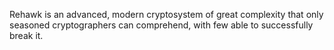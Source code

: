 Rehawk is an advanced, modern cryptosystem of great complexity that only seasoned cryptographers can comprehend, with few able to successfully break it.
